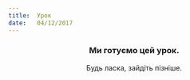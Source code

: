 ```yaml
---
title:  Урок
date:   04/12/2017
---
```


### <center>Ми готуємо цей урок.</center>
<center>Будь ласка, зайдіть пізніше.</center>